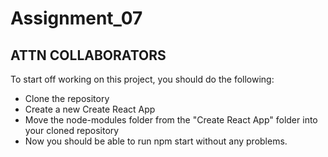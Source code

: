 ﻿# Assignment_07


## ATTN COLLABORATORS
To start off working on this project, you should do the following:

- Clone the repository
- Create a new Create React App
- Move the node-modules folder from the "Create React App" folder into your cloned repository
- Now you should be able to run npm start without any problems.
